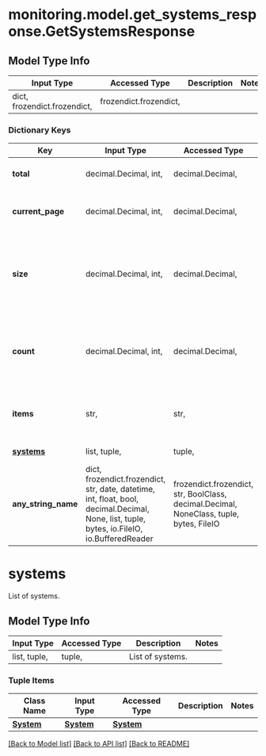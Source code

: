 # monitoring.model.get_systems_response.GetSystemsResponse

## Model Type Info
Input Type | Accessed Type | Description | Notes
------------ | ------------- | ------------- | -------------
dict, frozendict.frozendict,  | frozendict.frozendict,  |  | 

### Dictionary Keys
Key | Input Type | Accessed Type | Description | Notes
------------ | ------------- | ------------- | ------------- | -------------
**total** | decimal.Decimal, int,  | decimal.Decimal,  | Total number of systems. | [optional] 
**current_page** | decimal.Decimal, int,  | decimal.Decimal,  | Number of the current page fetched. | [optional] 
**size** | decimal.Decimal, int,  | decimal.Decimal,  | Maximum number of records shown per page. Default&#x3D;10, Min&#x3D;1, Max&#x3D;100. | [optional] 
**count** | decimal.Decimal, int,  | decimal.Decimal,  | Total number of systems actually returned for the current page. | [optional] 
**items** | str,  | str,  | Named key of the list data. In this endpoint, it is systems. | [optional] 
**[systems](#systems)** | list, tuple,  | tuple,  | List of systems. | [optional] 
**any_string_name** | dict, frozendict.frozendict, str, date, datetime, int, float, bool, decimal.Decimal, None, list, tuple, bytes, io.FileIO, io.BufferedReader | frozendict.frozendict, str, BoolClass, decimal.Decimal, NoneClass, tuple, bytes, FileIO | any string name can be used but the value must be the correct type | [optional]

# systems

List of systems.

## Model Type Info
Input Type | Accessed Type | Description | Notes
------------ | ------------- | ------------- | -------------
list, tuple,  | tuple,  | List of systems. | 

### Tuple Items
Class Name | Input Type | Accessed Type | Description | Notes
------------- | ------------- | ------------- | ------------- | -------------
[**System**](System.md) | [**System**](System.md) | [**System**](System.md) |  | 

[[Back to Model list]](../../README.md#documentation-for-models) [[Back to API list]](../../README.md#documentation-for-api-endpoints) [[Back to README]](../../README.md)

